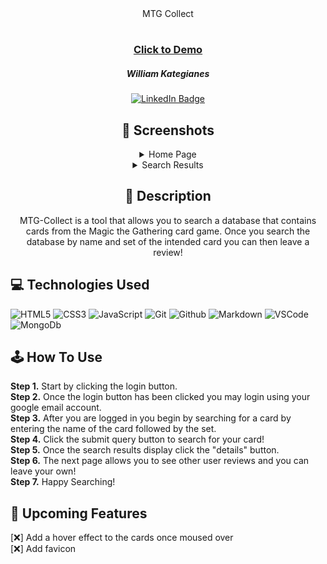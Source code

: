 <div align="center">
MTG Collect
</div>

#

 <div id="description" align="center">
      
 ### <a href="https://mtg-collect-general-assembly.herokuapp.com/">Click to Demo</a>

      
  ##### William Kategianes

  [![LinkedIn Badge](https://img.shields.io/badge/-@wKategianes-blue?style=flat&logo=Linkedin&logoColor=black)](https://www.linkedin.com/in/wkategianes/)
 
  ## :camera_flash: Screenshots 
 
 <details><summary>Home Page</summary><img src="https://user-images.githubusercontent.com/31415907/219752189-d0e56964-8dff-48c7-8273-81730f44fb13.png"></img></details>
 
  <details><summary>Search Results</summary><img src="https://user-images.githubusercontent.com/31415907/219753004-68480fa4-7f3f-4766-9b1a-12a1df3d404b.png"></img></details> 

  ## :pencil: Description

MTG-Collect is a tool that allows you to search a database that contains cards from the Magic the Gathering card game. 
Once you search the database by name and set of the intended card you can then leave a review!

 </div>
  
 <div id="document" align="left">


## :computer: Technologies Used
  ![HTML5](https://img.shields.io/badge/-HTML5-05122A?style=flat&logo=html5)
    ![CSS3](https://img.shields.io/badge/-CSS-05122A?style=flat&logo=css3)
      ![JavaScript](https://img.shields.io/badge/-JavaScript-05122A?style=flat&logo=javascript)
        ![Git](https://img.shields.io/badge/-Git-05122A?style=flat&logo=git)
          ![Github](https://img.shields.io/badge/-GitHub-05122A?style=flat&logo=github)
            ![Markdown](https://img.shields.io/badge/-Markdown-05122A?style=flat&logo=markdown)
              ![VSCode](https://img.shields.io/badge/-VS_Code-05122A?style=flat&logo=visualstudio)
                ![MongoDb](https://img.shields.io/badge/MongoDB-4EA94B?style=flat&logo=mongodb&logo)
             
## :joystick: How To Use
<strong>Step 1.</strong> Start by clicking the login button.<br>
<strong>Step 2.</strong> Once the login button has been clicked you may login using your google email account.<br>
<strong>Step 3.</strong> After you are logged in you begin by searching for a card by entering the name of the card followed by the set.<br>
<strong>Step 4.</strong> Click the submit query button to search for your card!<br>
<strong>Step 5.</strong> Once the search results display click the "details" button.<br>
<strong>Step 6.</strong> The next page allows you to see other user reviews and you can leave your own!<br>
<strong>Step 7.</strong> Happy Searching!

## :ice_cube: Upcoming Features

[:x:] Add a hover effect to the cards once moused over<br>
[:x:] Add favicon
</div>

